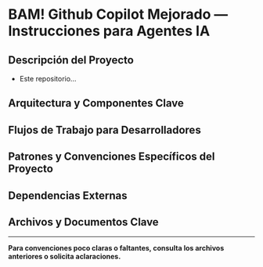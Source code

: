 # BAM! Github Copilot Mejorado — Instrucciones para Agentes IA

## Descripción del Proyecto
- Este repositorio...

## Arquitectura y Componentes Clave

## Flujos de Trabajo para Desarrolladores

## Patrones y Convenciones Específicos del Proyecto

## Dependencias Externas

## Archivos y Documentos Clave


---
**Para convenciones poco claras o faltantes, consulta los archivos anteriores o solicita aclaraciones.**
